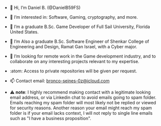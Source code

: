 - 👋 Hi, I’m Daniel B. (@DanielB59FS)
- 👀 I’m interested in: Software, Gaming, cryptography, and more.
- 🌱 I’m a graduate B.Sc. Game Developer of Full Sail University, Florida United States.
- 🌱 I’m Also a graduate B.Sc. Software Engineer of Shenkar College of Engineering and Design, Ramat Gan Israel, with a Cyber major.
- 💞️ I’m looking for remote work in the Game development industry, and to collaborate on any interesting projects relevant to my expertise.
- :atom: Access to private repositories will be given per request.
- 📫 Contact email: bronco-seines-0z@icloud.com

- ⚠️ **note**:
I highly recommend making contact with a legitimate looking email address, or via Linkedin chat to avoid emails going to spam folder.
Emails reaching my spam folder will most likely not be replied or viewed for security reasons.
Another reason your email might reach my spam folder is if your email lacks context, I will not reply to single line emails such as "I have a business proposition".
